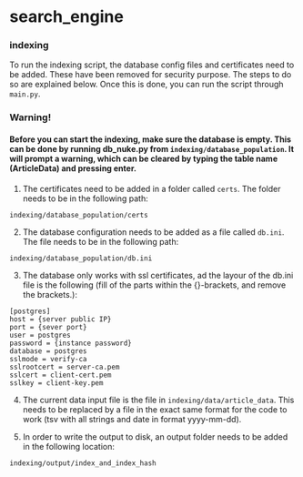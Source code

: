 # search_engine

### indexing
To run the indexing script, the database config files and certificates need to be added. These have been removed for security purpose. The steps to do so are explained below. Once this is done, you can run the script through ```main.py```.

### Warning!
#### Before you can start the indexing, make sure the database is empty. This can be done by running db_nuke.py from ```indexing/database_population```. It will prompt a warning, which can be cleared by typing the table name (ArticleData) and pressing enter. 

1. The certificates need to be added in a folder called ```certs```. The folder needs to be in the following path:

```indexing/database_population/certs```

2. The database configuration needs to be added as a file called ```db.ini```. The file needs to be in the following path:

```indexing/database_population/db.ini```

3. The database only works with ssl certificates, ad the layour of the db.ini file is the following (fill of the parts within the {}-brackets, and remove the brackets.):

```
[postgres]
host = {server public IP}
port = {sever port}
user = postgres
password = {instance password}
database = postgres
sslmode = verify-ca
sslrootcert = server-ca.pem
sslcert = client-cert.pem
sslkey = client-key.pem
```

4. The current data input file is the file in ```indexing/data/article_data```. This needs to be replaced by a file in the exact same format for the code to work (tsv with all strings and date in format yyyy-mm-dd).

5. In order to write the output to disk, an output folder needs to be added in the following location:

```indexing/output/index_and_index_hash```
